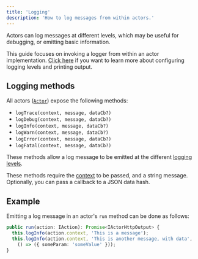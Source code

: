```yaml
---
title: 'Logging'
description: 'How to log messages from within actors.'
---
```


Actors can log messages at different levels,
which may be useful for debugging,
or emitting basic information.

<div class="note">
This guide focuses on invoking a logger from within an actor implementation.
<a href="/docs/query/advanced/logging/">Click here</a> if you want to learn more about configuring logging levels and printing output.
</div>

## Logging methods

All actors ([`Actor`](https://comunica.github.io/comunica/classes/core.actor.html)) expose the following methods:

* `logTrace(context, message, dataCb?)`
* `logDebug(context, message, dataCb?)`
* `logInfo(context, message, dataCb?)`
* `logWarn(context, message, dataCb?)`
* `logError(context, message, dataCb?)`
* `logFatal(context, message, dataCb?)`

These methods allow a log message to be emitted at the different [logging levels](/docs/query/advanced/logging/#logging-levels).

These methods require the [context](/docs/query/advanced/context/) to be passed,
and a string message.
Optionally, you can pass a callback to a JSON data hash.

## Example

Emitting a log message in an actor's `run` method can be done as follows:
```typescript
public run(action: IAction): Promise<IActorHttpOutput> {
  this.logInfo(action.context, 'This is a message');
  this.logInfo(action.context, 'This is another message, with data',
    () => ({ someParam: 'someValue' }));
}
```



